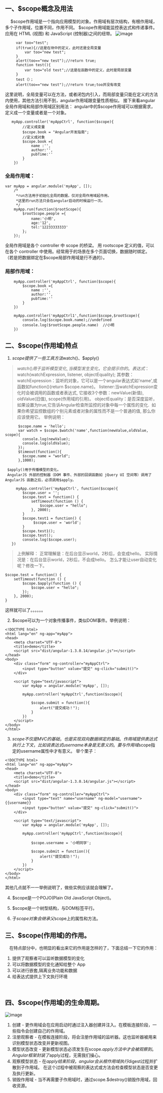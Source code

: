 ## 一、$scope概念及用法
　 $scope作用域是一个指向应用模型的对象。作用域有层次结构，有根作用域，多个子作用域，位置不同，作用不同。
   $scope作用域能监控表达式和传递事件。
   应用在 HTML (视图) 和 JavaScript (控制器)之间的纽带。
     ![image](https://images2015.cnblogs.com/blog/1086600/201702/1086600-20170216160615582-173035640.jpg)
   
   ```
        var too="test";
        if(true){//这是在块中的定义，此时还是全局变量
            var too="new test";
        }
        alert(too=="new test");//return true;
        function test(){
            var too="old test";//这是在函数中的定义，此时是局部变量
        }
        test（）；
        alert(too=="new test");//return true;too并没有改变
```
这里说明，全局变量可以在方法，或者闭包内引入，而局部变量只能在定义的方法内使用，其他方法引用不到，angular作用域跟变量性质相似。
接下来看angular全局作用域和局部作用域区别用法：
angular中的$scope作用域可以根据需求，定义成一个变量或者是一个对象。
```
   myApp.controller('myAppCtrl', function($scope){
        //定义成变量
        $scope.book = "Angular开发指南";
        //定义成对象
        $scope.book ={
            name :'',
            author:'',
            pubTime:''
        }
    })
```
### 全局作用域：
```
var myApp = angular.module('myApp', []);
    /*
     *run方法用于初始化全局的数据，仅对全局作用域起作用。
     *这里的run方法只会在angular启动的时候运行一次。
     */
    myApp.run(function($rootScope){
        $rootScope.people ={
            name:'小明',
            age:'12',
            tel:'12233333333'
        };    
    });
```
全局作用域是各个 controller 中 scope 的桥梁。
用 rootscope 定义的值，可以在各个 controller 中使用。经常用于的场景在多个页面切换，数据随时绑定。
（若是把数据绑定在$scope局部作用域是行不通的）。

### 局部作用域：
```
    myApp.controller('myAppCtrl', function($scope){
        $scope.book ={
            name :'',
            author:'',
            pubTime:''
        }
    })

    myApp.controller('myAppCtrl1',function($scope,$rootScope){
        console.log($scope.book.name);//undefined
        console.log($rootScope.people.name)  //小明                           
    })
```
## 二、$scope(作用域)特点

1. $scope提供了一些工具方法$watch()、$apply()
>  $watch()用于监听模型变化,当模型发生变化，它会提示你的。
   表达式： $watch(watchExpression, listener, objectEquality);
   其参数：
   watchExpression：监听的对象，它可以是一个angular表达式如'name',或函数如function(){return $scope.name}。
   listener:当watchExpression变化时会被调用的函数或者表达式,
   它接收3个参数：newValue(新值), oldValue(旧值), scope(作用域的引用)。
   objectEquality：是否深度监听，如果设置为true,它告诉Angular检查所监控的对象中每一个属性的变化. 
   如果你希望监控数组的个别元素或者对象的属性而不是一个普通的值, 那么你应该使用它。
举例说明：
```
      $scope.name = 'hello';
      var watch = $scope.$watch('name',function(newValue,oldValue, scope){
        console.log(newValue);
        console.log(oldValue);
      });
      $timeout(function(){
        $scope.name = "world";
      },1000);
```  
     $apply()用于传播模型的变化。
     AngularJS 外部的控制器（DOM 事件、外部的回调函数如 jQuery UI 空间等）调用了AngularJS 函数之后，必须调用$apply。 
 ```
      myApp.controller('myAppCtrl', function($scope){
         $scope.user = '';  
         $scope.test = function() {  
             setTimeout(function () {  
                 $scope.user = "hello";  
             }, 2000);  
         }  
         $scope.test1 = function() {  
              $scope.user = 'world';  
         }    
         $scope.test1();  
         $scope.test();  
         console.log($scope.user); 
    })
```
> 上例解释：
     正常理解是：在后台显示world，2秒后，会变成hello。
     实际情况是：在后台显示world，2秒后，不会成hello。
怎么才能让user自动变化呢？修改一下。

```
$scope.test = function() {  
    setTimeout(function () {  
        $scope.$apply(function () {  
            $scope.user = "hello";  
        });  
    }, 2000);  
}  
```
这样就可以了。。。。。。

2. $scope可以为一个对象传播事件，类似DOM事件。举例说明：
```
<!DOCTYPE html>
<html lang="en" ng-app="myApp">
<head>
    <meta charset="UTF-8">
    <title>demo</title>
    <script src="dist/angular-1.3.0.14/angular.js"></script>
</head>
<body>
    <div class="form" ng-controller="myAppCtrl">
        <input type="button" value="提交" ng-click="submit()">
    </div>

    <script type="text/javascript">
        var myApp = angular.module('myApp', []);

        myApp.controller('myAppCtrl',function($scope){

            $scope.submit = function(){
                alert("提交成功！");
            }
        })
    </script>
</body>
</html>
```
3. $scope不仅是MVC的基础，也是实现双向数据绑定的基础。作用域提供表达式执行上下文，比如说表达式{{username}}本身是无意义的。
要与作用域$scope指定的username属性中才有意义。
举个栗子：
```
<!DOCTYPE html>
<html lang="en" ng-app="myApp">
<head>
    <meta charset="UTF-8">
    <title>demo</title>
    <script src="dist/angular-1.3.0.14/angular.js"></script>
</head>
<body>
    <div class="form" ng-controller="myAppCtrl">
        <input type="text" name="username" ng-model="username">{{username}}
        <input type="button" value="提交" ng-click="submit()">
    </div>

    <script type="text/javascript">
        var myApp = angular.module('myApp', []);

        myApp.controller('myAppCtrl',function($scope){

            $scope.username = '小明同学';

            $scope.submit = function(){
                alert("提交成功！");
            }
        })
    </script>
</body>
</html>
```
其他几点就不一一举例说明了，做些实例应该就会理解了。

4. $scope是一个POJO(Plain Old JavaScript Object)。

5. $scope是一个树型结构，与DOM标签平行。

6. 子$scope对象会继承父$scope上的属性和方法。

## 三、$scope(作用域)的作用。

　在特点部分中，也明显的看出来它的作用是怎样的了，下面总结一下它的作用：
   1. 提供了观察者可以监听数据模型的变化
   2. 可以将数据模型的变化通知给整个 App
   3. 可以进行嵌套,隔离业务功能和数据
   4. 给表达式提供上下文执行环境

 

## 四、$scope(作用域)的生命周期。
![image](https://images2015.cnblogs.com/blog/1086600/201702/1086600-20170216173908613-1397538935.png)
1. 创建 - 更作用域会在应用启动时通过注入器创建并注入。在模板连接阶段，一些指令会创建自己的作用域。
2. 注册观察者 - 在模板连接阶段，将会注册作用域的监听器。这也监听器被用来识别模型状态改变并更新视图。
3. 模型状态改变 - 更新模型状态必须发生在scope.$apply方法中才会被观察到。Angular框架封装了$apply过程，无需我们操心。
4. 观察模型状态 - 在$apply结束阶段，angular会从根作用域执行$digest过程并扩散到子作用域。
在这个过程中被观察的表达式或方法会检查模型状态是否变更及执行更新。
5. 销毁作用域 - 当不再需要子作用域时，通过scope.$destroy()销毁作用域，回收资源。
 
